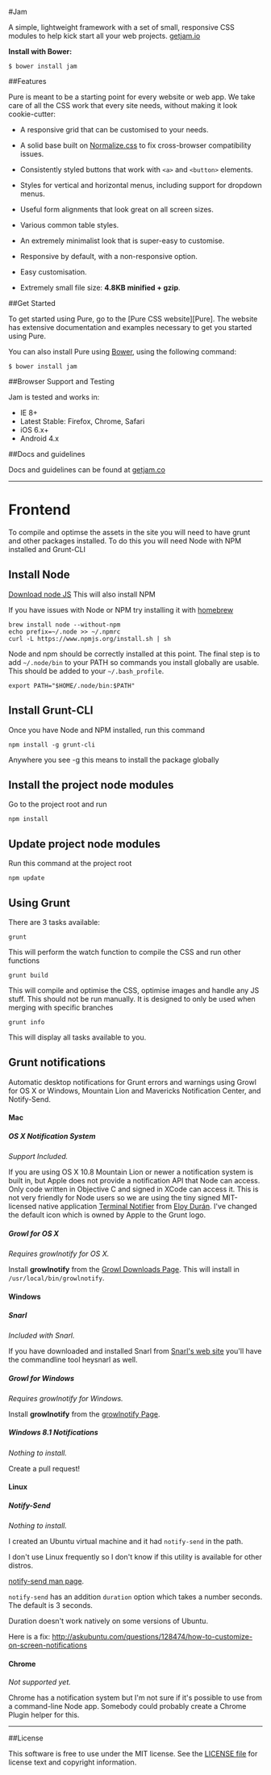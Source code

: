 #Jam

A simple, lightweight framework with a set of small, responsive CSS modules to help kick start all your web projects.
[getjam.io](Jam)


**Install with Bower:**

```shell
$ bower install jam
```


[Jam]: http://getjam.co/


##Features

Pure is meant to be a starting point for every website or web app. We take care
of all the CSS work that every site needs, without making it look cookie-cutter:

* A responsive grid that can be customised to your needs.

* A solid base built on [Normalize.css][] to fix cross-browser compatibility
  issues.

* Consistently styled buttons that work with `<a>` and `<button>` elements.

* Styles for vertical and horizontal menus, including support for dropdown
  menus.

* Useful form alignments that look great on all screen sizes.

* Various common table styles.

* An extremely minimalist look that is super-easy to customise.

* Responsive by default, with a non-responsive option.

* Easy customisation.

* Extremely small file size: **4.8KB minified + gzip**.


[Normalize.css]: http://necolas.github.io/normalize.css/


##Get Started

To get started using Pure, go to the [Pure CSS website][Pure]. The website has
extensive documentation and examples necessary to get you started using Pure.

You can also install Pure using [Bower][], using the following command:

```shell
$ bower install jam
```

[Bower]: http://bower.io/


##Browser Support and Testing

Jam is tested and works in:

* IE 8+
* Latest Stable: Firefox, Chrome, Safari
* iOS 6.x+
* Android 4.x


##Docs and guidelines

Docs and guidelines can be found at [getjam.co][jam-site]

[jam-site]: http://getjam.co

---

# Frontend
To compile and optimse the assets in the site you will need to have grunt and other packages installed. To do this you will need Node with NPM installed and Grunt-CLI

## Install Node
[Download node JS](http://nodejs.org/download/)
This will also install NPM

If you have issues with Node or NPM try installing it with [homebrew](http://brew.sh/)

	brew install node --without-npm
	echo prefix=~/.node >> ~/.npmrc
	curl -L https://www.npmjs.org/install.sh | sh
	
Node and npm should be correctly installed at this point. The final step is to add ```~/.node/bin``` to your PATH so commands you install globally are usable. This should be added to your ```~/.bash_profile```.

	export PATH="$HOME/.node/bin:$PATH"


## Install Grunt-CLI
Once you have Node and NPM installed, run this command
	
	npm install -g grunt-cli
	
Anywhere you see -g this means to install the package globally


## Install the project node modules
Go to the project root and run

	npm install
	
## Update project node modules
Run this command at the project root

	npm update
	
## Using Grunt
There are 3 tasks available:

	grunt
	
This will perform the watch function to compile the CSS and run other functions

	grunt build
	
This will compile and optimise the CSS, optimise images and handle any JS stuff.
This should not be run manually. It is designed to only be used when merging with specific branches

	grunt info
	
This will display all tasks available to you.

## Grunt notifications
Automatic desktop notifications for Grunt errors and warnings using Growl for OS X or Windows, Mountain Lion and Mavericks Notification Center, and Notify-Send.

#### Mac

#####  OS X Notification System

*Support Included.*

If you are using OS X 10.8 Mountain Lion or newer a notification system is built in, but Apple does not provide a
notification API that Node can access. Only code written in Objective C and signed in XCode can access it.
This is not very friendly for Node users so we are using the tiny signed MIT-licensed native application
[Terminal Notifier](https://github.com/alloy/terminal-notifier) from [Eloy Durán](https://github.com/alloy).
I've changed the default icon which is owned by Apple to the Grunt logo.

##### Growl for OS X

*Requires growlnotify for OS X.*

Install **growlnotify** from the [Growl Downloads Page](http://growl.info/downloads). This will install in `/usr/local/bin/growlnotify`.

#### Windows

##### Snarl

*Included with Snarl.*

If you have downloaded and installed Snarl from [Snarl's web site](http://snarl.fullphat.net/) you'll have the commandline tool heysnarl as well.

##### Growl for Windows

*Requires growlnotify for Windows.*

Install **growlnotify** from the [growlnotify Page](http://www.growlforwindows.com/gfw/help/growlnotify.aspx).

##### Windows 8.1 Notifications

*Nothing to install.*

Create a pull request!

#### Linux

##### Notify-Send

*Nothing to install.*

I created an Ubuntu virtual machine and it had `notify-send` in the path.

I don't use Linux frequently so I don't know if this utility is available for other distros.

[notify-send man page](http://manpages.ubuntu.com/manpages/gutsy/man1/notify-send.1.html).

`notify-send` has an addition `duration` option which takes a number seconds. The default is 3 seconds.

Duration doesn't work natively on some versions of Ubuntu.

Here is a fix: http://askubuntu.com/questions/128474/how-to-customize-on-screen-notifications

#### Chrome

*Not supported yet.*

Chrome has a notification system but I'm not sure if it's possible to use from a command-line Node app. Somebody could
probably create a Chrome Plugin helper for this.

---

##License

This software is free to use under the MIT license.
See the [LICENSE file][] for license text and copyright information.


[LICENSE file]: https://github.com/zizther/jam/blob/master/LICENSE.md